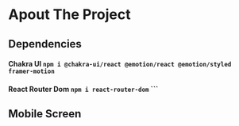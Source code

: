 # Apout The Project
##  Dependencies



#### Chakra UI `npm i @chakra-ui/react @emotion/react @emotion/styled framer-motion`

#### React Router Dom `npm i react-router-dom` ```

##  Mobile Screen 


